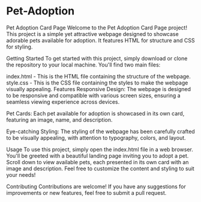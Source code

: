 # Pet-Adoption


Pet Adoption Card Page
Welcome to the Pet Adoption Card Page project! This project is a simple yet attractive webpage designed to showcase adorable pets available for adoption. It features HTML for structure and CSS for styling.

Getting Started
To get started with this project, simply download or clone the repository to your local machine. You'll find two main files:

index.html - This is the HTML file containing the structure of the webpage.
style.css - This is the CSS file containing the styles to make the webpage visually appealing.
Features
Responsive Design: The webpage is designed to be responsive and compatible with various screen sizes, ensuring a seamless viewing experience across devices.

Pet Cards: Each pet available for adoption is showcased in its own card, featuring an image, name, and description.

Eye-catching Styling: The styling of the webpage has been carefully crafted to be visually appealing, with attention to typography, colors, and layout.

Usage
To use this project, simply open the index.html file in a web browser. You'll be greeted with a beautiful landing page inviting you to adopt a pet. Scroll down to view available pets, each presented in its own card with an image and description. Feel free to customize the content and styling to suit your needs!

Contributing
Contributions are welcome! If you have any suggestions for improvements or new features, feel free to submit a pull request.
